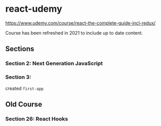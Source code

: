 # react-udemy

https://www.udemy.com/course/react-the-complete-guide-incl-redux/

Course has been refreshed in 2021 to include up to date content.

## Sections

### Section 2: Next Generation JavaScript

### Section 3:

created `first-app`

## Old Course
### Section 26: React Hooks

